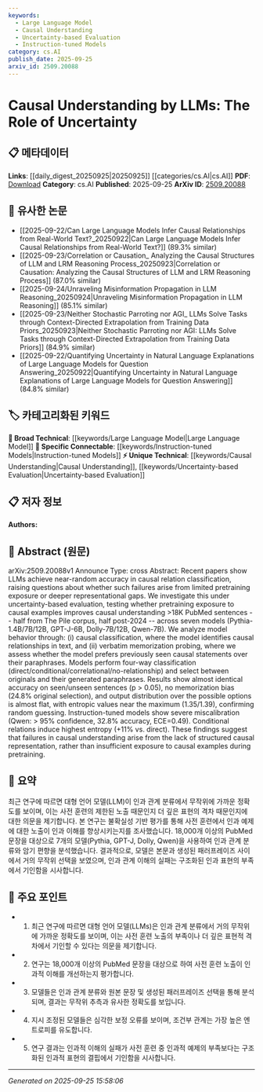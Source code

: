 ```yaml
---
keywords:
  - Large Language Model
  - Causal Understanding
  - Uncertainty-based Evaluation
  - Instruction-tuned Models
category: cs.AI
publish_date: 2025-09-25
arxiv_id: 2509.20088
---
```


<!-- KEYWORD_LINKING_METADATA:
{
  "processed_timestamp": "2025-09-25T15:58:06.518050",
  "vocabulary_version": "1.0",
  "selected_keywords": [
    "Large Language Model",
    "Causal Understanding",
    "Uncertainty-based Evaluation",
    "Instruction-tuned Models"
  ],
  "rejected_keywords": [],
  "similarity_scores": {
    "Large Language Model": 0.85,
    "Causal Understanding": 0.78,
    "Uncertainty-based Evaluation": 0.72,
    "Instruction-tuned Models": 0.8
  },
  "extraction_method": "AI_prompt_based",
  "budget_applied": true,
  "candidates_json": {
    "candidates": [
      {
        "surface": "Large Language Model",
        "canonical": "Large Language Model",
        "aliases": [
          "LLM"
        ],
        "category": "broad_technical",
        "rationale": "Central to the study, linking to broader discussions on language models.",
        "novelty_score": 0.3,
        "connectivity_score": 0.9,
        "specificity_score": 0.6,
        "link_intent_score": 0.85
      },
      {
        "surface": "Causal Understanding",
        "canonical": "Causal Understanding",
        "aliases": [
          "Causal Comprehension"
        ],
        "category": "unique_technical",
        "rationale": "Key concept explored in the paper, focusing on the model's ability to grasp causality.",
        "novelty_score": 0.7,
        "connectivity_score": 0.6,
        "specificity_score": 0.8,
        "link_intent_score": 0.78
      },
      {
        "surface": "Uncertainty-based Evaluation",
        "canonical": "Uncertainty-based Evaluation",
        "aliases": [
          "Uncertainty Analysis"
        ],
        "category": "unique_technical",
        "rationale": "Methodological approach used to assess model performance under uncertainty.",
        "novelty_score": 0.65,
        "connectivity_score": 0.55,
        "specificity_score": 0.75,
        "link_intent_score": 0.72
      },
      {
        "surface": "Instruction-tuned Models",
        "canonical": "Instruction-tuned Models",
        "aliases": [
          "Instruction-tuning"
        ],
        "category": "specific_connectable",
        "rationale": "Highlights a specific model adaptation technique relevant to the study.",
        "novelty_score": 0.5,
        "connectivity_score": 0.7,
        "specificity_score": 0.65,
        "link_intent_score": 0.8
      }
    ],
    "ban_list_suggestions": [
      "causal relation classification",
      "model behavior analysis"
    ]
  },
  "decisions": [
    {
      "candidate_surface": "Large Language Model",
      "resolved_canonical": "Large Language Model",
      "decision": "linked",
      "scores": {
        "novelty": 0.3,
        "connectivity": 0.9,
        "specificity": 0.6,
        "link_intent": 0.85
      }
    },
    {
      "candidate_surface": "Causal Understanding",
      "resolved_canonical": "Causal Understanding",
      "decision": "linked",
      "scores": {
        "novelty": 0.7,
        "connectivity": 0.6,
        "specificity": 0.8,
        "link_intent": 0.78
      }
    },
    {
      "candidate_surface": "Uncertainty-based Evaluation",
      "resolved_canonical": "Uncertainty-based Evaluation",
      "decision": "linked",
      "scores": {
        "novelty": 0.65,
        "connectivity": 0.55,
        "specificity": 0.75,
        "link_intent": 0.72
      }
    },
    {
      "candidate_surface": "Instruction-tuned Models",
      "resolved_canonical": "Instruction-tuned Models",
      "decision": "linked",
      "scores": {
        "novelty": 0.5,
        "connectivity": 0.7,
        "specificity": 0.65,
        "link_intent": 0.8
      }
    }
  ]
}
-->

# Causal Understanding by LLMs: The Role of Uncertainty

## 📋 메타데이터

**Links**: [[daily_digest_20250925|20250925]] [[categories/cs.AI|cs.AI]]
**PDF**: [Download](https://arxiv.org/pdf/2509.20088.pdf)
**Category**: cs.AI
**Published**: 2025-09-25
**ArXiv ID**: [2509.20088](https://arxiv.org/abs/2509.20088)

## 🔗 유사한 논문
- [[2025-09-22/Can Large Language Models Infer Causal Relationships from Real-World Text?_20250922|Can Large Language Models Infer Causal Relationships from Real-World Text?]] (89.3% similar)
- [[2025-09-23/Correlation or Causation_ Analyzing the Causal Structures of LLM and LRM Reasoning Process_20250923|Correlation or Causation: Analyzing the Causal Structures of LLM and LRM Reasoning Process]] (87.0% similar)
- [[2025-09-24/Unraveling Misinformation Propagation in LLM Reasoning_20250924|Unraveling Misinformation Propagation in LLM Reasoning]] (85.1% similar)
- [[2025-09-23/Neither Stochastic Parroting nor AGI_ LLMs Solve Tasks through Context-Directed Extrapolation from Training Data Priors_20250923|Neither Stochastic Parroting nor AGI: LLMs Solve Tasks through Context-Directed Extrapolation from Training Data Priors]] (84.9% similar)
- [[2025-09-22/Quantifying Uncertainty in Natural Language Explanations of Large Language Models for Question Answering_20250922|Quantifying Uncertainty in Natural Language Explanations of Large Language Models for Question Answering]] (84.8% similar)

## 🏷️ 카테고리화된 키워드
**🧠 Broad Technical**: [[keywords/Large Language Model|Large Language Model]]
**🔗 Specific Connectable**: [[keywords/Instruction-tuned Models|Instruction-tuned Models]]
**⚡ Unique Technical**: [[keywords/Causal Understanding|Causal Understanding]], [[keywords/Uncertainty-based Evaluation|Uncertainty-based Evaluation]]

## 📋 저자 정보

**Authors:** 

## 📄 Abstract (원문)

arXiv:2509.20088v1 Announce Type: cross 
Abstract: Recent papers show LLMs achieve near-random accuracy in causal relation classification, raising questions about whether such failures arise from limited pretraining exposure or deeper representational gaps. We investigate this under uncertainty-based evaluation, testing whether pretraining exposure to causal examples improves causal understanding >18K PubMed sentences -- half from The Pile corpus, half post-2024 -- across seven models (Pythia-1.4B/7B/12B, GPT-J-6B, Dolly-7B/12B, Qwen-7B). We analyze model behavior through: (i) causal classification, where the model identifies causal relationships in text, and (ii) verbatim memorization probing, where we assess whether the model prefers previously seen causal statements over their paraphrases. Models perform four-way classification (direct/conditional/correlational/no-relationship) and select between originals and their generated paraphrases. Results show almost identical accuracy on seen/unseen sentences (p > 0.05), no memorization bias (24.8% original selection), and output distribution over the possible options is almost flat, with entropic values near the maximum (1.35/1.39), confirming random guessing. Instruction-tuned models show severe miscalibration (Qwen: > 95% confidence, 32.8% accuracy, ECE=0.49). Conditional relations induce highest entropy (+11% vs. direct). These findings suggest that failures in causal understanding arise from the lack of structured causal representation, rather than insufficient exposure to causal examples during pretraining.

## 📝 요약

최근 연구에 따르면 대형 언어 모델(LLM)이 인과 관계 분류에서 무작위에 가까운 정확도를 보이며, 이는 사전 훈련의 제한된 노출 때문인지 더 깊은 표현의 격차 때문인지에 대한 의문을 제기합니다. 본 연구는 불확실성 기반 평가를 통해 사전 훈련에서 인과 예제에 대한 노출이 인과 이해를 향상시키는지를 조사했습니다. 18,000개 이상의 PubMed 문장을 대상으로 7개의 모델(Pythia, GPT-J, Dolly, Qwen)을 사용하여 인과 관계 분류와 암기 편향을 분석했습니다. 결과적으로, 모델은 본문과 생성된 패러프레이즈 사이에서 거의 무작위 선택을 보였으며, 인과 관계 이해의 실패는 구조화된 인과 표현의 부족에서 기인함을 시사합니다.

## 🎯 주요 포인트

- 1. 최근 연구에 따르면 대형 언어 모델(LLMs)은 인과 관계 분류에서 거의 무작위에 가까운 정확도를 보이며, 이는 사전 훈련 노출의 부족이나 더 깊은 표현적 격차에서 기인할 수 있다는 의문을 제기합니다.
- 2. 연구는 18,000개 이상의 PubMed 문장을 대상으로 하여 사전 훈련 노출이 인과적 이해를 개선하는지 평가합니다.
- 3. 모델들은 인과 관계 분류와 원본 문장 및 생성된 패러프레이즈 선택을 통해 분석되며, 결과는 무작위 추측과 유사한 정확도를 보입니다.
- 4. 지시 조정된 모델들은 심각한 보정 오류를 보이며, 조건부 관계는 가장 높은 엔트로피를 유도합니다.
- 5. 연구 결과는 인과적 이해의 실패가 사전 훈련 중 인과적 예제의 부족보다는 구조화된 인과적 표현의 결핍에서 기인함을 시사합니다.


---

*Generated on 2025-09-25 15:58:06*